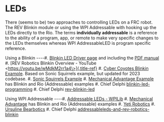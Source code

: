 # LEDs

There (seems to be) two approaches to controlling LEDs on a FRC robot.
The REV Blinkin module or using the WPI Addressable with hooking up the
LEDs directly to the Rio. The terms **individually addressable** is a
reference to the ability of a program, app, or remote to make very
specific changes to the LEDs themselves whereas WPI AddressableLED is
program specific reference.

Using a Blinkin \-\-\--#. [Blinkin LED Driver
page](https://www.revrobotics.com/rev-11-1105/) and including the [PDF
manual](https://www.revrobotics.com/content/docs/REV-11-1105-UM.pdf) #.
[REV Robotics Blinkin Overview - YouTube
\<https://youtu.be/wMdkM2rr1a4\>]{.title-ref} #. [Cyber Coyotes Blinkin
Example](https://github.com/CyberCoyotes/LED-BlinkinExample). Based on
Sonic Squirrels example, but updated for 2023 codebase. #. [Sonic
Squirrels
Example](https://github.com/FRC-Sonic-Squirrels/MinibotCode/blob/5b58f10ef78b79384b12a69ffbe3fcba4775bba1/src/main/java/frc/robot/subsystems/blinkin.java)
#. [Mechanical Advantage
Example](https://github.com/Mechanical-Advantage/RobotCode2022/tree/main/src/main/java/frc/robot/subsystems/leds)
has Blinkin and Rio (Addressable) examples #. Chief Delphi
[blinkin-led-programming](https://www.chiefdelphi.com/t/blinkin-led-programming/339003)
#. Chief Delphi
[rev-blinkin-led](https://www.chiefdelphi.com/t/rev-blinkin-led/396966)

Using WPI Addressable \-\-\--#. [Addressable LEDs -
WPILib](https://docs.wpilib.org/en/stable/docs/software/hardware-apis/misc/addressable-leds.html)
#. [Mechanical
Advantage](https://github.com/Mechanical-Advantage/RobotCode2022/tree/main/src/main/java/frc/robot/subsystems/leds)
has Blinkin and Rio (Addressable) examples #. [Yeti
Robotics](https://github.com/Yeti-Robotics/aurora-java-2022) #.
[Ursuline
Bearbotics](https://github.com/6391-Ursuline-Bearbotics/2022_UARobotics_Rapid_React/blob/master/src/main/java/frc/robot/subsystems/LEDSubsystem.java)
#. Chief Delphi
[addressableleds-and-rev-robotics-blinkin](https://www.chiefdelphi.com/t/addressableleds-and-rev-robotics-blinkin/375753)
